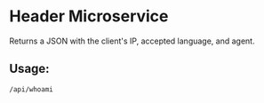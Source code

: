 
# Header Microservice

Returns a JSON with the client's IP, accepted language, and agent.

## Usage:

```/api/whoami```
